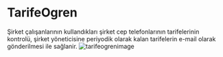 # TarifeOgren
Şirket çalışanlarının kullandıkları şirket cep telefonlarının tarifelerinin kontrolü, şirket yöneticisine periyodik olarak kalan tarifelerin e-mail olarak gönderilmesi ile sağlanir.
![tarifeogrenimage](https://cloud.githubusercontent.com/assets/25241686/26578377/4c0f041c-4538-11e7-94b1-4ab28b6d5360.png)
